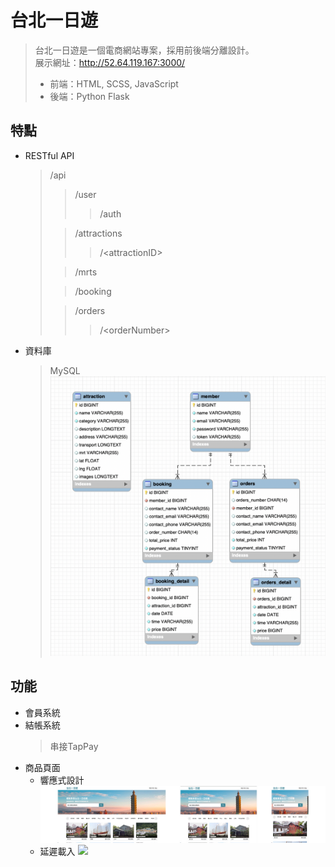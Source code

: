 # 台北一日遊
> 台北一日遊是一個電商網站專案，採用前後端分離設計。  
> 展示網址：http://52.64.119.167:3000/
> + 前端：HTML, SCSS, JavaScript
> + 後端：Python Flask 

## 特點
+ RESTful API  
  > /api
  >> /user
  >>> /auth 
  > 
  >> /attractions
  >>> /\<attractionID\>
  > 
  >> /mrts
  > 
  >> /booking
  >  
  >> /orders
  >>> /\<orderNumber\>
+ 資料庫
  > MySQL
  ![](https://github.com/jimhop19/wehelp_phase2/blob/main/demo%20picture/database%20schema.png)

## 功能
+ 會員系統
+ 結帳系統
  > 串接TapPay
+ 商品頁面  
  * 響應式設計
    ![](https://github.com/jimhop19/wehelp_phase2/blob/main/demo%20picture/RWD)  
  * 延遲載入
    ![](https://github.com/jimhop19/wehelp_phase2/blob/main/demo%20picture/lazy%20loading%20s.gif)
